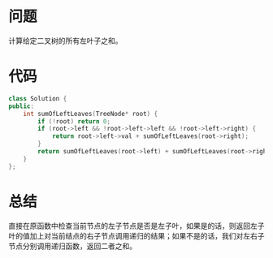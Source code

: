 # 问题 #
计算给定二叉树的所有左叶子之和。
# 代码 #
```C++
class Solution {
public:
    int sumOfLeftLeaves(TreeNode* root) {
        if (!root) return 0;
        if (root->left && !root->left->left && !root->left->right) {
            return root->left->val + sumOfLeftLeaves(root->right);
        }
        return sumOfLeftLeaves(root->left) + sumOfLeftLeaves(root->right);
    }
};

```
# 总结 #
直接在原函数中检查当前节点的左子节点是否是左子叶，如果是的话，则返回左子叶的值加上对当前结点的右子节点调用递归的结果；如果不是的话，我们对左右子节点分别调用递归函数，返回二者之和。
